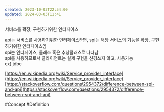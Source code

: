 ```yaml
---
created: 2023-10-03T22:54:00
updated: 2024-03-03T11:41
---
```

서비스를 확장, 구현하기위한 인터페이스

api는 서비스를 사용하기위한 인터페이스라면, spi는 해당 서비스의 기능을 확장, 구현하기위한 인터페이스임  
spi는 인터페이스, 클래스 혹은 추상클래스로 나타남  
spi를 사용하므로서 클라이언트는 실제 구현을 신경쓰지 않고, 사용가능  
ex) jdbc

[https://en.wikipedia.org/wiki/Service_provider_interface](https://en.wikipedia.org/wiki/Service_provider_interface)  
[https://stackoverflow.com/questions/2954372/difference-between-spi-and-api](https://stackoverflow.com/questions/2954372/difference-between-spi-and-api)

#Concept 
#Definition 